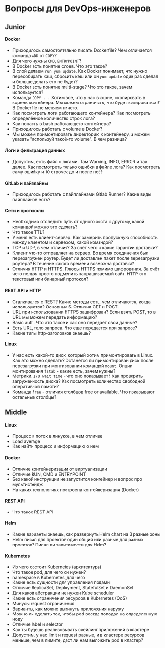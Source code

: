 # Вопросы для DevOps-инженеров

## Junior
#### Docker

* Приходилось самостоятельно писать Dockerfile? Чем отличается команда `ADD` от `COPY`?
* Для чего нужны `CMD`, `ENTRYPOINT`?
* В Docker есть понятие слоев. Что это такое?
* В слой делаем `run yum update`. Как Docker понимает, что нужно пересобирать кэш, сбросить кэш или он `yum update` один раз сделал и больше делать его не будет?
* В Docker есть понятие multi-stage? Что это такое, зачем используется?
* Команда `COPY . .` Хотим все, что у нас в корне, скопировать в корень контейнера. Мы можем ограничить, что будет копироваться? В Dockerfile не меняем ничего.
* Как посмотреть логи работающего контейнера? Как посмотреть определённое количество строк лога?
* Как попасть в bash работающего контейнера?
* Приходилось работать с volume в Docker?
* Мы можем примонтировать директорию к контейнеру, а можем указать "используй такой-то volume". В чем разница?

#### Логи и фильтрация данных

* Допустим, есть файл с логами. Там Warning, INFO, ERROR и так далее. Как посмотреть только ошибки в файле лога? Как посмотреть саму ошибку и 10 строчек до и после неё?

#### GitLab и пайплайны

* Приходилось работать с пайплайнами Gitlab Runner? Какие виды пайплайнов есть?

#### Сети и протоколы

* Необходимо отследить путь от одного хоста к другому, какой командой можно это сделать?
* Что такое TTL?
* У меня есть клиент-сервер. Как замерить пропускную способность между клиентом и сервером, какой командой?
* TCP и UDP, в чем отличия? За счёт чего и какие гарантии доставки?
* Клиент что-то отправляет на сервер. Во время соединения был перезагружен роутер. Будет ли доставлен пакет после перезагрузки роутера? В течение какого времени возможна доставка?
* Отличия HTTP и HTTPS. Плюсы HTTPS помимо шифрования. За счёт чего нельзя просто подменить запрашиваемый сайт. HTTP это текстовый или бинарный протокол?

#### REST API и HTTP

* Сталкивался с REST? Какие методы есть, чем отличаются, когда используются? Основные 5. Отличия GET и POST.
* URL при использовании HTTPS зашифрован? Если взять POST, то в URL мы можем передать информацию?
* Basic auth. Что это такое и как оно передаёт свои данные?
* Есть URL, тело запроса. Что еще передается при запросе?
* Какие типы http-заголовков знаешь?

#### Linux

* У нас есть какой-то диск, который хотим примонтировать в Linux. Как это можно сделать? Останется ли примонтирован диск после перезагрузки при монтировании командой `mount`. Опции монтирования `fstab` - какие есть, зачем нужны?
* Метрики. `I/O wait time` - что оно показывает? Как проверить загруженность диска? Как посмотреть количество свободной оперативной памяти?
* Команда `free` - отличия столбцов free от available. Что показывают остальные столбцы?

## Middle

#### Linux

* Процесс и поток в линуксе, в чем отличие
* Load average
* Как найти процесс и информацию о нем

#### Docker

* Отличие контейнеризации от виртуализации
* Отличие RUN, CMD и ENTRYPOINT
* Без какой инструкции не запустится контейнер и вопрос про мультистейдж
* На каких технологиях построена контейнеризация (Docker)

#### REST API

* Что такое REST API

#### Helm

* Какие варианты знаешь, как развернуть Helm chart на 3 разные зоны
* Helm писал для проектов один общий или разные для разных проектов? Писал ли зависимости для Helm? 

#### Kubernetes

* Из чего состоит Kubernetes (архитектура)
* Что такое pod, для чего он нужен?
* namespace в Kubernetes, для чего
* Какие есть сущности для управления подами
* Отличие ReplicaSet, Deployment, StatefulSet и DaemonSet
* Для какой абстракции не нужен Kube scheduler
* Какие есть ограничения ресурсов в Kubernetes (QoS)
* Минусы request ограничения
* Варианты, как можно выкинуть приложения наружу
* Можно ли сделать так, чтобы pod всегда попадал на определенную ноду
* Отличие label и selector
* Как ты будешь реализовывать скейлинг приложений в кластере
* Допустим, у нас limit и request разные, и в кластере ресурсов меньше, чем в лимите, даст ли нам выложить pod в кластер?
